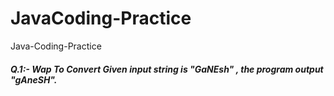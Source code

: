 # JavaCoding-Practice
Java-Coding-Practice

##### Q.1:- Wap To Convert Given input string  is "GaNEsh" , the program output "gAneSH".
